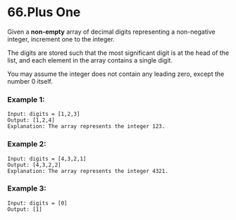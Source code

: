 # 66.Plus One
Given a **non-empty** array of decimal digits representing a non-negative integer, increment one to the integer.

The digits are stored such that the most significant digit is at the head of the list, and each element in the array contains a single digit.

You may assume the integer does not contain any leading zero, except the number 0 itself.

### Example 1:
``` 
Input: digits = [1,2,3]
Output: [1,2,4]
Explanation: The array represents the integer 123.
```
### Example 2:
``` 
Input: digits = [4,3,2,1]
Output: [4,3,2,2]
Explanation: The array represents the integer 4321.
```
### Example 3:
``` 
Input: digits = [0]
Output: [1]
```